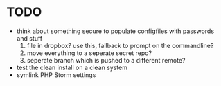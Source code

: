 # TODO

* think about something secure to populate configfiles with passwords and stuff
	1. file in dropbox? use this, fallback to prompt on the commandline?
	2. move everything to a seperate secret repo?
	3. seperate branch which is pushed to a different remote?
* test the clean install on a clean system
* symlink PHP Storm settings
